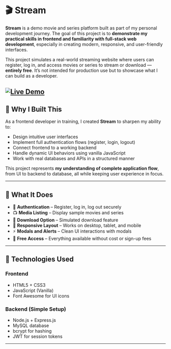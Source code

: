 # 🎬 Stream

**Stream** is a demo movie and series platform built as part of my personal development journey. The goal of this project is to **demonstrate my practical skills in frontend and familiarity with full-stack web development**, especially in creating modern, responsive, and user-friendly interfaces.

This project simulates a real-world streaming website where users can register, log in, and access movies or series to stream or download — **entirely free**. It’s not intended for production use but to showcase what I can build as a developer.

[![Live Demo](https://img.shields.io/badge/🚀%20Live%20Demo-Stream-blueviolet?style=for-the-badge)](https://streambinge.netlify.app/)
---

## 🧠 Why I Built This

As a frontend developer in training, I created **Stream** to sharpen my ability to:
- Design intuitive user interfaces
- Implement full authentication flows (register, login, logout)
- Connect frontend to a working backend
- Handle dynamic UI behaviors using vanilla JavaScript
- Work with real databases and APIs in a structured manner

This project represents **my understanding of complete application flow**, from UI to backend to database, all while keeping user experience in focus.

---

## 🚀 What It Does

- 🔐 **Authentication** – Register, log in, log out securely
- 📺 **Media Listing** – Display sample movies and series
- 💾 **Download Option** – Simulated download feature
- 📱 **Responsive Layout** – Works on desktop, tablet, and mobile
- ⚡ **Modals and Alerts** – Clean UI interactions with modals
- 💬 **Free Access** – Everything available without cost or sign-up fees

---

## 🧱 Technologies Used

### Frontend
- HTML5 + CSS3
- JavaScript (Vanilla)
- Font Awesome for UI icons

### Backend (Simple Setup)
- Node.js + Express.js
- MySQL database
- bcrypt for hashing
- JWT for session tokens

---
